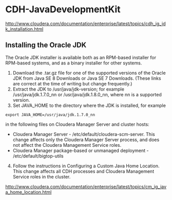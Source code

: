 # CDH-JavaDevelopmentKit

http://www.cloudera.com/documentation/enterprise/latest/topics/cdh_ig_jdk_installation.html

## Installing the Oracle JDK

The Oracle JDK installer is available both as an RPM-based installer for RPM-based systems, and as a binary installer for other systems.

1. Download the .tar.gz file for one of the supported versions of the Oracle JDK from Java SE 8 Downloads or Java SE 7 Downloads. (These links are correct at the time of writing but change frequently.)
2. Extract the JDK to /usr/java/jdk-version; for example /usr/java/jdk.1.7.0_nn or /usr/java/jdk.1.8.0_nn, where nn is a supported version.
3. Set JAVA_HOME to the directory where the JDK is installed, for example
  ```
  export JAVA_HOME=/usr/java/jdk.1.7.0_nn
  ```
in the following files on Cloudera Manager Server and cluster hosts:
  * Cloudera Manager Server - /etc/default/cloudera-scm-server. This change affects only the Cloudera Manager Server process, and does not affect the Cloudera Management Service roles.
  * Cloudera Manager package-based or unmanaged deployment - /etc/default/bigtop-utils

4. Follow the instructions in Configuring a Custom Java Home Location. This change affects all CDH processes and Cloudera Management Service roles in the cluster.

http://www.cloudera.com/documentation/enterprise/latest/topics/cm_ig_java_home_location.html
